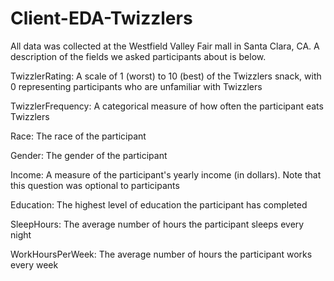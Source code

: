 # Client-EDA-Twizzlers

All data was collected at the Westfield Valley Fair mall in Santa Clara, CA. A description of the fields we asked participants about is below.

TwizzlerRating: A scale of 1 (worst) to 10 (best) of the Twizzlers snack, with 0 representing participants who are unfamiliar with Twizzlers

TwizzlerFrequency: A categorical measure of how often the participant eats Twizzlers

Race: The race of the participant

Gender: The gender of the participant

Income: A measure of the participant's yearly income (in dollars). Note that this question was optional to participants

Education: The highest level of education the participant has completed

SleepHours: The average number of hours the participant sleeps every night

WorkHoursPerWeek: The average number of hours the participant works every week
